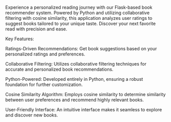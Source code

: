 Experience a personalized reading journey with our Flask-based book recommender system. Powered by Python and utilizing collaborative filtering with cosine similarity, this application analyzes user ratings to suggest books tailored to your unique taste. Discover your next favorite read with precision and ease.

Key Features:

Ratings-Driven Recommendations: Get book suggestions based on your personalized ratings and preferences.

Collaborative Filtering: Utilizes collaborative filtering techniques for accurate and personalized book recommendations.

Python-Powered: Developed entirely in Python, ensuring a robust foundation for further customization.

Cosine Similarity Algorithm: Employs cosine similarity to determine similarity between user preferences and recommend highly relevant books.

User-Friendly Interface: An intuitive interface makes it seamless to explore and discover new books.
